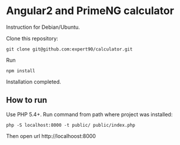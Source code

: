 # Angular2 and PrimeNG calculator

Instruction for Debian/Ubuntu.

Clone this repository:

```
git clone git@github.com:expert90/calculator.git
```

Run

```
npm install
```


Installation completed.

## How to run

Use PHP 5.4+. Run command from path where project was installed: 

```
php -S localhost:8000 -t public/ public/index.php
```

Then open url http://localhoost:8000
